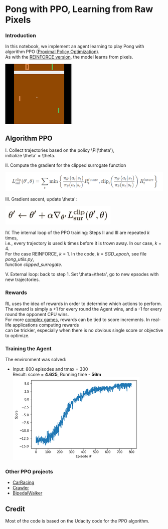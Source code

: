# Pong with PPO, Learning from Raw Pixels

### Introduction 

In this notebook, we implement an agent learning to play Pong with
algorithm PPO ([Proximal Policy Optimization](https://openai.com/blog/openai-baselines-ppo/)).  
As with the [REINFORCE version](https://github.com/Rafael1s/Deep-Reinforcement-Learning-Udacity/tree/master/Pong-Policy-Gradient-REINFORCE), 
the model learns from pixels.

![](images/pong.gif)

## Algorithm PPO 

I. Collect trajectories based on the policy \Pi(\theta'),  
initialize  \theta' = \theta.

II. Compute the gradient for the clipped surrogate function

![](images/L_CLIPPED.png)

III. Gradient ascent, update \theta':

![](images/gradient_ascent.png)

IV. The internal loop of the PPO training: Steps II and III are repeated _k_ times,      
i.e., every trajectory is used _k_ times before it is trown away. In our case, _k_ = 4.    
For the case REINFORCE, _k_ = 1. In the code,  _k_ = _SGD_\__epoch_,  see file _pong_\__utils.py_,    
function _clipped_\__surrogate_.

V. External loop: back to step 1. Set \theta=\theta',
 go to new epsodes with new trajectories.
 
 ### Rewards
 
 RL uses the idea of rewards in order to determine which actions to perform.      
 The reward is simply a +1 for every round the Agent wins, and a -1 for every round the opponent CPU wins.   
 For more [complex games](https://towardsdatascience.com/intro-to-reinforcement-learning-pong-92a94aa0f84d), rewards can be tied to score increments. In real-life applications  computing rewards    
 can be trickier,  especially when there is no obvious single score or objective to optimize.   
 
 ### Training the Agent

The environment was solved:

  * Input: 800 episodes and tmax = 300   
    Result: score = **4.625**,  Running time - **56m**    
   ![](images/pong_ppo_800epis_sc_4-625.png)  
   
### Other PPO projects  
  * [CarRacing](../CarRacing-From-Pixels-PPO)
  * [Crawler](../Project-2_Continuous-Control-Crawler-PPO)
  * [BipedalWalker](../BipedalWalker-PPO-VectorizedEnv)

## Credit       
Most of the code is based on the Udacity code for the PPO algorithm.  

